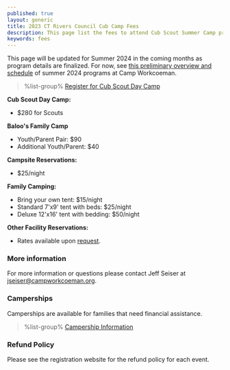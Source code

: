 ```yaml
---
published: true
layout: generic
title: 2023 CT Rivers Council Cub Camp Fees
description: This page list the fees to attend Cub Scout Summer Camp programs in 2023 at Connecticut Rivers Council Scout Camps.
keywords: fees
---
```


<div class="alert alert-info">
This page will be updated for Summer 2024 in the coming months as program details are finalized. For now, see <a href="{{ site.url }}/2024/">this preliminary overview and schedule</a> of summer 2024 programs at Camp Workcoeman.
</div>

> %list-group%
> <a href="{{ site.url }}/cub-scouts/register/" class="list-group-item">Register for Cub Scout Day Camp</a>

**Cub Scout Day Camp:**

* $280 for Scouts

**Baloo's Family Camp**

* Youth/Parent Pair: $90
* Additional Youth/Parent: $40

**Campsite Reservations:**

* $25/night

**Family Camping:**

* Bring your own tent: $15/night
* Standard 7'x9' tent with beds: $25/night
* Deluxe 12'x16' tent with bedding: $50/night

**Other Facility Reservations:**

* Rates available upon <a href="mailto:jseiser@campworkcoeman.org?subject=Summer%20Facility%20Reservations">request</a>.

### More information

For more information or questions please contact Jeff Seiser at [jseiser@campworkcoeman.org](mailto:jseiser@campworkcoeman.org).

### Camperships

Camperships are available for families that need financial assistance.

> %list-group%
> <a href="{{ site.url }}/summer-camp/camperships/" class="list-group-item">Campership Information</a>

### Refund Policy

Please see the registration website for the refund policy for each event.
